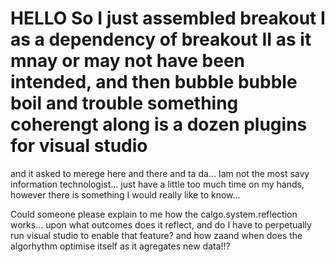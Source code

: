 # HELLO So I just assembled breakout I as a dependency of breakout II as it mnay or may not have been intended, and then bubble bubble boil and trouble something coherengt along is a dozen plugins for visual studio 
and it asked to merege here and there and ta da... Iam not the most savy information technologist... just have a little too much time on my
hands, however there is something I would really like to know...

Could someone please explain to me how the calgo.system.reflection works... upon what outcomes does it reflect, and do I have to perpetually run visual studio to enable that feature? 
and how zaand when does the algorhythm optimise itself as it agregates new data!!?
